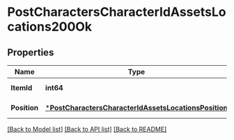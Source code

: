 # PostCharactersCharacterIdAssetsLocations200Ok

## Properties
Name | Type | Description | Notes
------------ | ------------- | ------------- | -------------
**ItemId** | **int64** | item_id integer | [default to null]
**Position** | [***PostCharactersCharacterIdAssetsLocationsPosition**](post_characters_character_id_assets_locations_position.md) |  | [default to null]

[[Back to Model list]](../README.md#documentation-for-models) [[Back to API list]](../README.md#documentation-for-api-endpoints) [[Back to README]](../README.md)


